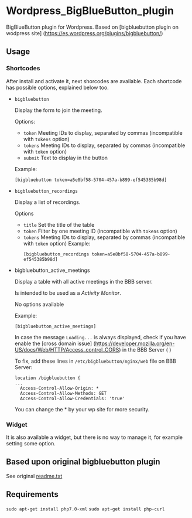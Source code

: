 # Wordpress_BigBlueButton_plugin
BigBlueButton plugin for Wordpress. Based on [bigbluebutton plugin on wodpress site] (https://es.wordpress.org/plugins/bigbluebutton/)

## Usage

### Shortcodes
After install and activate it, next shorcodes are available. Each shortcode has possible options, explained below too.

- `bigbluebutton`

  Display the form to join the meeting.
  
  Options:
    - `token`
    Meeting IDs to display, separated by commas (incompatible with `tokens` option)
    - `tokens`
    Meeting IDs to display, separated by commas (incompatible with `token` option)
    - `submit`
    Text to display in the button
    
  Example:
    ```
    [bigbluebutton token=a5e8bf58-5704-457a-b899-ef545385b98d]
    ```
    
- `bigbluebutton_recordings`

  Display a list of recordings.
  
  Options
  - `title`
    Set the title of the table
  - `token`
    Filter by one meeting ID (incompatible with `tokens` option)
  - `tokens`
    Meeting IDs to display, separated by commas (incompatible with `token` option)
  Example:
    ```
    [bigbluebutton_recordings token=a5e8bf58-5704-457a-b899-ef545385b98d]
    ```
- bigbluebutton_active_meetings

  Display a table with all active meetings in the BBB server.

  Is intended to be used as a *Activity Monitor*.

  No options available
  
  Example:
    ```
    [bigbluebutton_active_meetings]
    ```
    
  In case the message `Loading...` is always displayed, check if you have enable the [cross domain issue] (https://developer.mozilla.org/en-US/docs/Web/HTTP/Access_control_CORS) in the BBB Server (  )
  
  To fix, add these lines in `/etc/bigbluebutton/nginx/web` file on BBB Server:
    ```
    location /bigbluebutton {
    ...
      Access-Control-Allow-Origin: *
      Access-Control-Allow-Methods: GET
      Access-Control-Allow-Credentials: 'true'
    ```
  You can change the * by your wp site for more security.
    
### Widget
It is also available a widget, but there is no way to manage it, for example setting some option.

## Based upon original bigbluebutton plugin ##
See original [readme.txt](../master/readme.txt) 

## Requirements

`sudo apt-get install php7.0-xml`
`sudo apt-get install php-curl`
